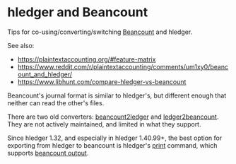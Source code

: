 # hledger and Beancount

Tips for co-using/converting/switching [Beancount](https://beancount.github.io) and hledger.

See also:
- <https://plaintextaccounting.org/#feature-matrix>
- <https://www.reddit.com/r/plaintextaccounting/comments/um1xy0/beancount_and_hledger/>
- <https://www.libhunt.com/compare-hledger-vs-beancount>


Beancount's journal format is similar to hledger's,
but different enough that neither can read the other's files.

There are two old converters: [beancount2ledger](https://github.com/beancount/beancount2ledger)
and [ledger2beancount](https://github.com/beancount/ledger2beancount).
They are not actively maintained, and limited in what they support.

Since hledger 1.32, and especially in hledger 1.40.99+,
the best option for exporting from hledger to beancount is
hledger's [print](dev/hledger.md#print) command, which supports [beancount output](dev/hledger.md#beancount-output).
